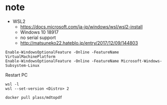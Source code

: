 # note

* WSL2
  * <https://docs.microsoft.com/ja-jp/windows/wsl/wsl2-install>
  * Windows 10 18917
  * no serial support
  * <http://matsuneko22.hateblo.jp/entry/2017/12/09/144803>

``` WSL2 command as admin
Enable-WindowsOptionalFeature -Online -FeatureName VirtualMachinePlatform
Enable-WindowsOptionalFeature -Online -FeatureName Microsoft-Windows-Subsystem-Linux
```

Restart PC

``` WSL2
wsl -l
wsl --set-version <Distro> 2
```

``` Docker Pull
docker pull plass/mdtopdf
```
